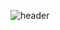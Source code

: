 ![header](https://capsule-render.vercel.app/api?type=waving&color=gradient&customColorList=15&height=200&text=JIHO's%20GITHUB&fontColor=000000&fontSize=50&animation=twinkling&fontAlign=68&fontAlignY=36)
